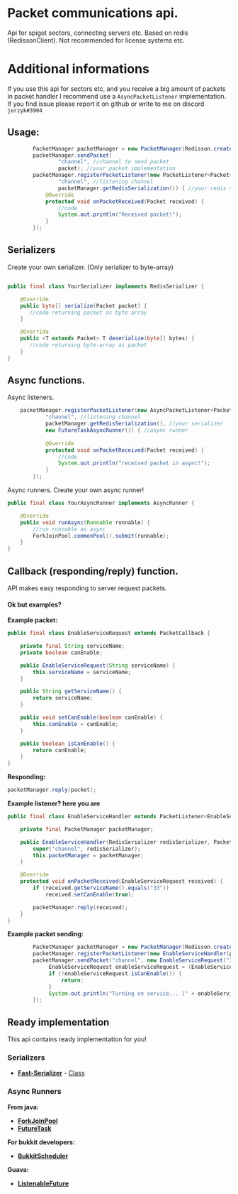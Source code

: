 # Packet communications api.
Api for spigot sectors, connecting servers etc.
Based on redis (RedissonClient).
Not recommended for license systems etc.

# Additional informations
If you use this api for sectors etc, and you receive a big amount of packets in packet handler I recommend use a `AsyncPacketListener` implementation.
If you find issue please report it on github or write to me on discord `jerzyk#3904`


## Usage:
```java
        PacketManager packetManager = new PacketManager(Redisson.create(), new FastSerializationSerializer());
        packetManager.sendPacket(
                "channel", //channel to send packet
                packet); //your packet implementation
        packetManager.registerPacketListener(new PacketListener<Packet>(
                "channel", //listening channel
                packetManager.getRedisSerialization()) { //your redis serializer
            @Override
            protected void onPacketReceived(Packet received) {
                //code
                System.out.println("Received packet!");
            }
        });
```

## Serializers
Create your own serializer. (Only serializer to byte-array)
```java

public final class YourSerializer implements RedisSerializer {

    @Override
    public byte[] serialize(Packet packet) {
       //code returning packet as byte array
    }

    @Override
    public <T extends Packet> T deserialize(byte[] bytes) {
       //code returning byte-array as packet
    }
}

```

## Async functions.
Async listeners.
```java
    packetManager.registerPacketListener(new AsyncPacketListener<Packet>(
            "channel", //listening channel
            packetManager.getRedisSerialization(), //your serializer
            new FutureTaskAsyncRunner()) { //async runner
            
            @Override
            protected void onPacketReceived(Packet received) {
                //code
                System.out.println("received packet in async!");
            }
        });

```
Async runners. Create your own async runner!
```java
public final class YourAsyncRunner implements AsyncRunner {

    @Override
    public void runAsync(Runnable runnable) {
        //run runnable as async
        ForkJoinPool.commonPool().submit(runnable);
    }
}
```

## Callback (responding/reply) function.
API makes easy responding to server request packets.
#### Ok but examples?
**Example packet:**
```java
public final class EnableServiceRequest extends PacketCallback {

    private final String serviceName;
    private boolean canEnable;

    public EnableServiceRequest(String serviceName) {
        this.serviceName = serviceName;
    }

    public String getServiceName() {
        return serviceName;
    }

    public void setCanEnable(boolean canEnable) {
        this.canEnable = canEnable;
    }

    public boolean isCanEnable() {
        return canEnable;
    }
}
```
**Responding:**
```java
packetManager.reply(packet);
```
**Example listener? here you are**
```java
public final class EnableServiceHandler extends PacketListener<EnableServiceRequest> {

    private final PacketManager packetManager;

    public EnableServiceHandler(RedisSerializer redisSerializer, PacketManager packetManager) {
        super("channel", redisSerializer);
        this.packetManager = packetManager;
    }

    @Override
    protected void onPacketReceived(EnableServiceRequest received) {
        if (received.getServiceName().equals("33"))
            received.setCanEnable(true);

        packetManager.reply(received);
    }
}
```

**Example packet sending:**
```java
        PacketManager packetManager = new PacketManager(Redisson.create(), new FastSerializationSerializer());
        packetManager.registerPacketListener(new EnableServiceHandler(packetManager.getRedisSerialization(), packetManager));
        packetManager.sendPacket("channel", new EnableServiceRequest("33"), response -> {
             EnableServiceRequest enableServiceRequest = (EnableServiceRequest) response;
             if (!enableServiceRequest.isCanEnable()) {
                 return;
             }
             System.out.println("Turning on service... (" + enableServiceRequest.getServiceName() + ")");
        });
```



## Ready implementation
This api contains ready implementation for you!

### Serializers
* **[Fast-Serializer](https://github.com/RuedigerMoeller/fast-serialization)** - [Class](https://github.com/sadcenter/server-communication/blob/main/src/main/java/xyz/sadcenter/redis/serializers/impl/FastSerializationSerializer.java)

### Async Runners

**From java:**

* **[ForkJoinPool](https://github.com/sadcenter/server-communication/blob/main/src/main/java/xyz/sadcenter/redis/async/impl/java/ForkJoinPoolAsyncRunner.java)**
* **[FutureTask](https://github.com/sadcenter/server-communication/blob/main/src/main/java/xyz/sadcenter/redis/async/impl/java/FutureTaskAsyncRunner.java)**

**For bukkit developers:**

* **[BukkitScheduler](https://github.com/sadcenter/server-communication/blob/main/src/main/java/xyz/sadcenter/redis/async/impl/bukkit/BukkitSchedulerAsyncRunner.java)**

**Guava:**
* **[ListenableFuture](https://github.com/sadcenter/server-communication/blob/main/src/main/java/xyz/sadcenter/redis/async/impl/guava/ListenableFutureAsyncRunner.java)**
